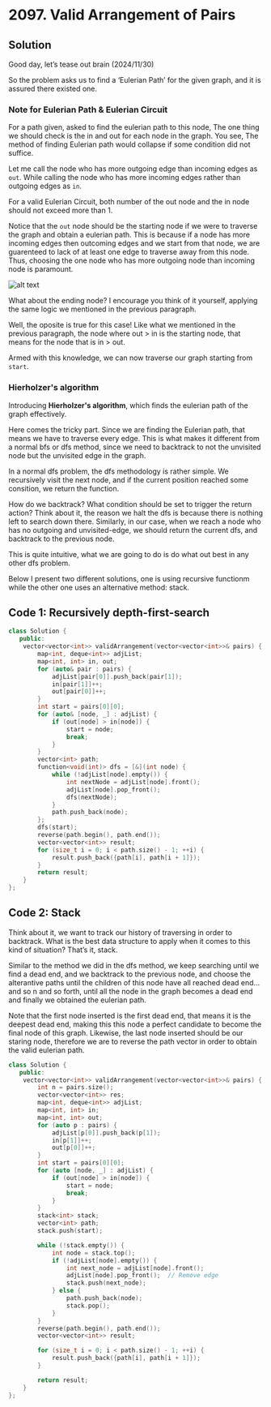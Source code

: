 # 2097. Valid Arrangement of Pairs

## Solution

Good day, let’s tease out brain (2024/11/30)

So the problem asks us to find a ‘Eulerian Path’ for the given graph, and it is assured there existed one.

### Note for Eulerian Path & Eulerian Circuit

For a path given, asked to find the eulerian path to this node, The one thing we should check is the in and out for each node in the graph. You see, The method of finding Eulerian path would collapse if some condition did not suffice.

Let me call the node who has more outgoing edge than incoming edges as `out`. While calling the node who has more incoming edges rather than outgoing edges as `in`.

For a valid Eulerian Circuit, both number of the out node and the in node should not exceed more than 1.

Notice that the `out` node should be the starting node if we were to traverse the graph and obtain a eulerian path. This is because if a node has more incoming edges then outcoming edges and we start from that node, we are guarenteed to lack of at least one edge to traverse away from this node. Thus, choosing the one node who has more outgoing node than incoming node is paramount.

![alt text](image.png)

What about the ending node? I encourage you think of it yourself, applying the same logic we mentioned in the previous paragraph.

Well, the oposite is true for this case! Like what we mentioned in the previous paragraph, the node where out > in is the starting node, that means for the node that is in > out.

Armed with this knowledge, we can now traverse our graph starting from `start`.

### **Hierholzer's algorithm**

Introducing **Hierholzer's algorithm**, which finds the eulerian path of the graph effectively.

Here comes the tricky part. Since we are finding the Eulerian path, that means we have to traverse every edge. This is what makes it different from a normal bfs or dfs method, since we need to backtrack to not the unvisited node but the unvisited edge in the graph.

In a normal dfs problem, the dfs methodology is rather simple. We recursively visit the next node, and if the current position reached some consition, we return the function.

How do we backtrack? What condition should be set to trigger the return action? Think about it, the reason we halt the dfs is because there is nothing left to search down there. Similarly, in our case, when we reach a node who has no outgoing and unvisited-edge, we should return the current dfs, and backtrack to the previous node.

This is quite intuitive, what we are going to do is do what out best in any other dfs problem.

Below I present two different solutions, one is using recursive functionm while the other one uses an alternative method: stack.

## Code 1: Recursively depth-first-search

```cpp
class Solution {
   public:
    vector<vector<int>> validArrangement(vector<vector<int>>& pairs) {
        map<int, deque<int>> adjList;
        map<int, int> in, out;
        for (auto& pair : pairs) {
            adjList[pair[0]].push_back(pair[1]);
            in[pair[1]]++;
            out[pair[0]]++;
        }
        int start = pairs[0][0];
        for (auto& [node, _] : adjList) {
            if (out[node] > in[node]) {
                start = node;
                break;
            }
        }
        vector<int> path;
        function<void(int)> dfs = [&](int node) {
            while (!adjList[node].empty()) {
                int nextNode = adjList[node].front();
                adjList[node].pop_front();
                dfs(nextNode);
            }
            path.push_back(node);
        };
        dfs(start);
        reverse(path.begin(), path.end());
        vector<vector<int>> result;
        for (size_t i = 0; i < path.size() - 1; ++i) {
            result.push_back({path[i], path[i + 1]});
        }
        return result;
    }
};
```

## Code 2: Stack

Think about it, we want to track our history of traversing in order to backtrack. What is the best data structure to apply when it comes to this kind of situation? That’s it, stack.

Similar to the method we did in the dfs method, we keep searching until we find a dead end, and we backtrack to the previous node, and choose the alterantive paths until the children of this node have all reached dead end… and so n and so forth, until all the node in the graph becomes a dead end and finally we obtained the eulerian path.

Note that the first node inserted is the first dead end, that means it is the deepest dead end, making this this node a perfect candidate to become the final node of this graph. Likewise, the last node inserted should be our staring node, therefore we are to reverse the path vector in order to obtain the valid eulerian path.

```cpp
class Solution {
   public:
    vector<vector<int>> validArrangement(vector<vector<int>>& pairs) {
        int n = pairs.size();
        vector<vector<int>> res;
        map<int, deque<int>> adjList;
        map<int, int> in;
        map<int, int> out;
        for (auto p : pairs) {
            adjList[p[0]].push_back(p[1]);
            in[p[1]]++;
            out[p[0]]++;
        }
        int start = pairs[0][0];
        for (auto [node, _] : adjList) {
            if (out[node] > in[node]) {
                start = node;
                break;
            }
        }
        stack<int> stack;
        vector<int> path;
        stack.push(start);

        while (!stack.empty()) {
            int node = stack.top();
            if (!adjList[node].empty()) {
                int next_node = adjList[node].front();
                adjList[node].pop_front();  // Remove edge
                stack.push(next_node);
            } else {
                path.push_back(node);
                stack.pop();
            }
        }
        reverse(path.begin(), path.end());
        vector<vector<int>> result;

        for (size_t i = 0; i < path.size() - 1; ++i) {
            result.push_back({path[i], path[i + 1]});
        }

        return result;
    }
};
```
